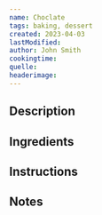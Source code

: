 ```yaml
---
name: Choclate
tags: baking, dessert
created: 2023-04-03
lastModified: 
author: John Smith
cookingtime: 
quelle: 
headerimage: 
---
```



## Description

## Ingredients

## Instructions

## Notes
